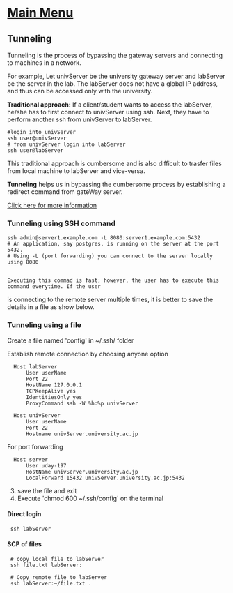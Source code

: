 # [Main Menu](index.html)

## Tunneling


Tunneling is the process of bypassing the gateway servers and connecting to machines in a network.

For example, Let univServer be the university gateway server and labServer be the server in the lab. The labServer does not have a global IP address, and thus can be accessed only with the university.

__Traditional approach:__ If a client/student wants to access the labServer, he/she has to first connect to univServer using ssh. Next, they have to perform another ssh from univServer to labServer.

    #login into univServer
    ssh user@univServer
    # from univServer login into labServer
    ssh user@labServer 

This traditional approach is cumbersome and is also difficult to trasfer files from local machine to labServer and vice-versa.

__Tunneling__ helps us in bypassing the cumbersome process by establishing a redirect command from gateWay server.

[Click here for more information](https://www.tecmint.com/create-ssh-tunneling-port-forwarding-in-linux/)


### Tunneling using SSH command

    ssh admin@server1.example.com -L 8080:server1.example.com:5432
    # An application, say postgres, is running on the server at the port 5432. 
    # Using -L (port forwarding) you can connect to the server locally using 8080


    Executing this commad is fast; however, the user has to execute this command everytime. If the user
is connecting to the remote server multiple times, it is better to save the details in a file as show below.

### Tunneling using a file

Create a file named 'config' in ~/.ssh/ folder

Establish remote connection by choosing anyone option

      Host labServer
          User userName
          Port 22
          HostName 127.0.0.1
          TCPKeepAlive yes
          IdentitiesOnly yes
          ProxyCommand ssh -W %h:%p univServer

      Host univServer
          User userName 
          Port 22
          Hostname univServer.university.ac.jp

For port forwarding 

      Host server
          User uday-197
          HostName univServer.university.ac.jp
          LocalForward 15432 univServer.university.ac.jp:5432

3. save the file and exit
4. Execute 'chmod 600 ~/.ssh/config' on the terminal

#### Direct login
     ssh labServer

#### SCP of files

     # copy local file to labServer
     ssh file.txt labServer:

     # Copy remote file to labServer
     ssh labServer:~/file.txt .

  